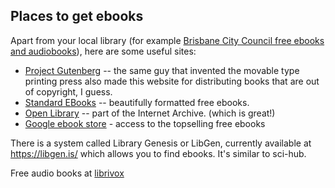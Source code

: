 ## Places to get ebooks

Apart from your local library (for example [Brisbane City Council free ebooks and audiobooks](ebooks_and_audiobooks.md)), here are some useful sites:



 * [Project Gutenberg](http://www.gutenberg.org) -- the same guy that invented the movable type printing press also made this website for distributing books that are out of copyright, I guess.
 * [Standard EBooks](https://standardebooks.org) -- beautifully formatted free ebooks.
 * [Open Library](https://openlibrary.org/) -- part of the Internet Archive. (which is great!)
 * [Google ebook store](https://play.google.com/store/books/collection/topselling_free) - access to the topselling free ebooks




There is a system called Library Genesis or LibGen, currently available at https://libgen.is/ which allows you to find ebooks. It's similar to sci-hub.



Free audio books at [librivox](https://librivox.org)
